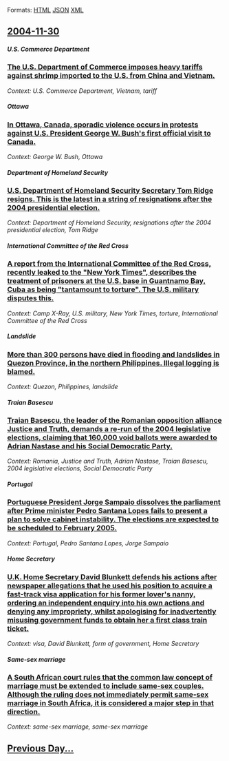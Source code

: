 
Formats: [HTML](2004/11/30/index.html)  [JSON](2004/11/30/index.json)  [XML](2004/11/30/index.xml)  

## [2004-11-30](/news/2004/11/30/index.md)

##### U.S. Commerce Department
### [ The U.S. Department of Commerce imposes heavy tariffs against shrimp imported to the U.S. from China and Vietnam. ](/news/2004/11/30/the-u-s-department-of-commerce-imposes-heavy-tariffs-against-shrimp-imported-to-the-u-s-from-china-and-vietnam.md)
_Context: U.S. Commerce Department, Vietnam, tariff_

##### Ottawa
### [ In Ottawa, Canada, sporadic violence occurs in protests against U.S. President George W. Bush's first official visit to Canada. ](/news/2004/11/30/in-ottawa-canada-sporadic-violence-occurs-in-protests-against-u-s-president-george-w-bush-s-first-official-visit-to-canada.md)
_Context: George W. Bush, Ottawa_

##### Department of Homeland Security
### [ U.S. Department of Homeland Security Secretary Tom Ridge resigns. This is the latest in a string of resignations after the 2004 presidential election. ](/news/2004/11/30/u-s-department-of-homeland-security-secretary-tom-ridge-resigns-this-is-the-latest-in-a-string-of-resignations-after-the-2004-presidentia.md)
_Context: Department of Homeland Security, resignations after the 2004 presidential election, Tom Ridge_

##### International Committee of the Red Cross
### [ A report from the International Committee of the Red Cross, recently leaked to the "New York Times", describes the treatment of prisoners at the U.S. base in Guantnamo Bay, Cuba as being "tantamount to torture". The U.S. military disputes this. ](/news/2004/11/30/a-report-from-the-international-committee-of-the-red-cross-recently-leaked-to-the-new-york-times-describes-the-treatment-of-prisoners-a.md)
_Context: Camp X-Ray, U.S. military, New York Times, torture, International Committee of the Red Cross_

##### Landslide
### [ More than 300 persons have died in flooding and landslides in Quezon Province, in the northern Philippines. Illegal logging is blamed. ](/news/2004/11/30/more-than-300-persons-have-died-in-flooding-and-landslides-in-quezon-province-in-the-northern-philippines-illegal-logging-is-blamed.md)
_Context: Quezon, Philippines, landslide_

##### Traian Basescu
### [ Traian Basescu, the leader of the Romanian opposition alliance Justice and Truth, demands a re-run of the 2004 legislative elections, claiming that 160,000 void ballots were awarded to Adrian Nastase and his Social Democratic Party. ](/news/2004/11/30/traian-basescu-the-leader-of-the-romanian-opposition-alliance-justice-and-truth-demands-a-re-run-of-the-2004-legislative-elections-claim.md)
_Context: Romania, Justice and Truth, Adrian Nastase, Traian Basescu, 2004 legislative elections, Social Democratic Party_

##### Portugal
### [ Portuguese President Jorge Sampaio dissolves the parliament after Prime minister Pedro Santana Lopes fails to present a plan to solve cabinet instability. The elections are expected to be scheduled to February 2005. ](/news/2004/11/30/portuguese-president-jorge-sampaio-dissolves-the-parliament-after-prime-minister-pedro-santana-lopes-fails-to-present-a-plan-to-solve-cabin.md)
_Context: Portugal, Pedro Santana Lopes, Jorge Sampaio_

##### Home Secretary
### [ U.K. Home Secretary David Blunkett defends his actions after newspaper allegations that he used his position to acquire a fast-track visa application for his former lover's nanny, ordering an independent enquiry into his own actions and denying any impropriety, whilst apologising for inadvertently misusing government funds to obtain her a first class train ticket. ](/news/2004/11/30/u-k-home-secretary-david-blunkett-defends-his-actions-after-newspaper-allegations-that-he-used-his-position-to-acquire-a-fast-track-visa-a.md)
_Context: visa, David Blunkett, form of government, Home Secretary_

##### Same-sex marriage
### [ A South African court rules that the common law concept of marriage must be extended to include same-sex couples. Although the ruling does not immediately permit same-sex marriage in South Africa, it is considered a major step in that direction. ](/news/2004/11/30/a-south-african-court-rules-that-the-common-law-concept-of-marriage-must-be-extended-to-include-same-sex-couples-although-the-ruling-does.md)
_Context: same-sex marriage, same-sex marriage_

## [Previous Day...](/news/2004/11/29/index.md)

